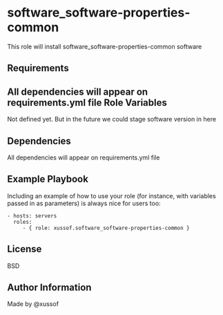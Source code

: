 software_software-properties-common
=========

This role will install software_software-properties-common software

Requirements
------------

All dependencies will appear on requirements.yml file
Role Variables
--------------

Not defined yet. But in the future we could stage software version in here

Dependencies
------------

All dependencies will appear on requirements.yml file

Example Playbook
----------------

Including an example of how to use your role (for instance, with variables passed in as parameters) is always nice for users too:

    - hosts: servers
      roles:
         - { role: xussof.software_software-properties-common }

License
-------

BSD

Author Information
------------------
Made by @xussof
